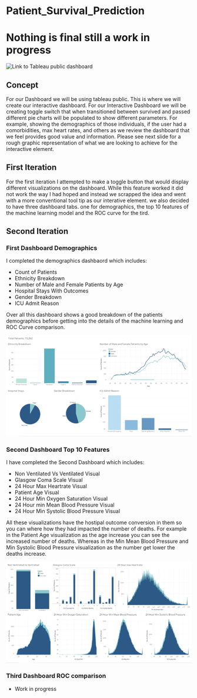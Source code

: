 # Patient_Survival_Prediction

# Nothing is final still a work in progress

![Link to Tableau public dashboard](https://public.tableau.com/app/profile/tyler.fox6213/viz/Patient_Survival_Prediction_Dashboard/Patient_Surviva_Prediction?publish=yes)

## Concept

For our Dashboard we will be using tableau public. This is where we will create our interactive dashboard. For our Interactive Dashboard we will be creating toggle switch that when transitioned between survived and passed different pie charts will be populated to show different parameters. For example, showing the demographics of those individuals, if the user had a comorbidities, max heart rates, and others as we review the dashboard that we feel provides good value and information. Please see next slide for a rough graphic representation of what we are looking to achieve for the interactive element.  

## First Iteration

For the first iteration I attempted to make a toggle button that would display different visualizations on the dashboard. While this feature worked it did not work the way I had hoped and instead we scrapped the idea and went with a more conventional tool tip as our interative element. we also decided to have three dashboard tabs. one for demographics, the top 10 features of the machine learning model and the ROC curve for the tird.

## Second Iteration

### First Dashboard Demographics

I completed the demographics dashbaord which includes:

* Count of Patients
* Ethnicity Breakdown
* Number of Male and Female Patients by Age
* Hospital Stays With Outcomes
* Gender Breakdown
* ICU Admit Reason

Over all this dashboard shows a good breakdown of the patients demographics before getting into the details of the machine learning and ROC Curve comparison.

![First Dashboard](https://github.com/Tyfox1206/Patient_Survival_Prediction/blob/Dashboard/Dashboards/Images/Demographics_Dashboard.PNG)

### Second Dashboard Top 10 Features

I have completed the Second Dashboard which includes:

* Non Ventilated Vs Ventilated Visual
* Glasgow Coma Scale Visual
* 24 Hour Max Heartrate Visual
* Patient Age Visual
* 24 Hour Min Oxygen Saturation Visual
* 24 Hour min Mean Blood Pressure Visual
* 24 Hour Min Systolic Blood Pressure Visual

All these visualizations have the hostipal outcome conversion in them so you can where how they had impacted the number of deaths. For example in the Patient Age visualization as the age increase you can see the increased number of deaths. Whereas in the Min Mean Blood Pressure and Min Systolic Blood Pressure visualization as the number get lower the deaths increase.

![top 10 Features](https://github.com/Tyfox1206/Patient_Survival_Prediction/blob/Dashboard/Dashboards/Images/top_10_features.PNG)

### Third Dashboard ROC comparison

* Work in progress

